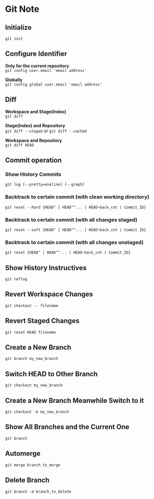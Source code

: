 Git Note
================================

## Initialize
`git init`

## Configure Identifier
**Only for the current repository**  
`git config user.email 'email address'`

**Globally**  
`git config global user.email 'email address'`

## Diff
**Workspace and Stage(Index)**  
`git diff`

**Stage(Index) and Repository**  
`git diff --staged` or `git diff --cached`

**Workspace and Repository**  
`git diff HEAD`

## Commit operation
### Show History Commits
`git log [--pretty=oneline] [--graph]`

### Backtrack to certain commit (with clean working directory)
`git reset --hard {HEAD^ | HEAD^^... | HEAD~back_cnt | Commit_ID}`

### Backtrack to certain commit (with all changes staged)
`git reset --soft {HEAD^ | HEAD^^... | HEAD~back_cnt | Commit_ID}`

### Backtrack to certain commit (with all changes unstaged)
`git reset {HEAD^ | HEAD^^... | HEAD~back_cnt | Commit_ID}`

## Show History Instructives
`git reflog`

## Revert Workspace Changes
`git checkout -- filename`

## Revert Staged Changes
`git reset HEAD filename`

## Create a New Branch
`git branch my_new_branch`

## Switch HEAD to Other Branch
`git checkout my_new_branch`

## Create a New Branch Meanwhile Switch to it
`git checkout -b my_new_branch`

## Show All Branches and the Current One
`git branch`

## Automerge
`git merge branch_to_merge`

## Delete Branch
`git branch -d branch_to_delete`
